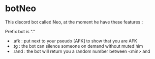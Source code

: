 # botNeo
This discord bot called Neo, at the moment he have these features :

Prefix bot is "."

 - .afk : put next to your pseudo [AFK] to show that you are AFK
 - .tg <mention> : the bot can silence someone on demand without muted him
 - .rand <min> <max> : the bot will return you a random number between \<min\> and <max>
